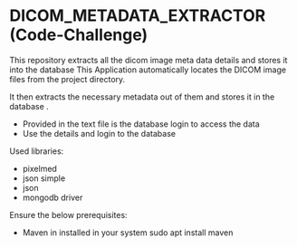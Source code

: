 # DICOM_METADATA_EXTRACTOR (Code-Challenge)
This repository extracts all the dicom image meta data details and stores it into the database
This Application automatically locates the DICOM image files from the project directory.

It then extracts the necessary metadata out of them and stores it in the database .
  - Provided in the text file is the database login to access the data
  - Use the details and login to the database
 
Used libraries:
  - pixelmed
  - json simple
  - json
  - mongodb driver
 
Ensure the below prerequisites:
  - Maven in installed in your system sudo apt install maven
  
